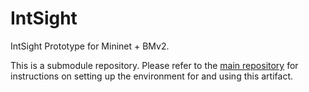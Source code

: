 # IntSight

IntSight Prototype for Mininet + BMv2.

This is a submodule repository. Please refer to the [main repository](https://github.com/jonadmark/intsight-conext) for instructions on setting up the environment for and using this artifact.